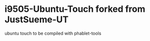 i9505-Ubuntu-Touch forked from JustSueme-UT
============

ubuntu touch to be compiled with phablet-tools
